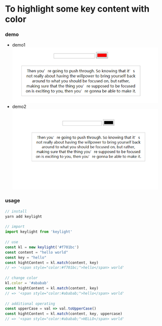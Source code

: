 # To highlight some key content with color
### demo
- demo1
![demo1](/img/demo1.gif)
- demo2 
![demo2](/img/demo2.gif)

### usage
```javascript
// install
yarn add keylight

// import 
import keylight from 'keylight'

// use
const kl = new keylight('#f701bc')
const content = "hello world"
const key = "hello"
const hightContent = kl.match(content, key)
// => '<span style="color:#f701bc;">hello</span> world'

// change color
kl.color = '#ababab'
const hightContent = kl.match(content, key)
// => '<span style="color:#ababab;">hello</span> world'

// additional operating
const upperCase = val => val.toUpperCase()
const hightContent = kl.match(content, key, uppercase) 
// => '<span style="color:#ababab;">HELLO</span> world'

```